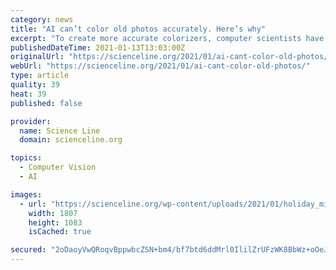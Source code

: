 ```yaml
---
category: news
title: "AI can’t color old photos accurately. Here’s why"
excerpt: "To create more accurate colorizers, computer scientists have bolstered their algorithms with object recognition software. “For certain regions [of a photo], we ‘know’ the color with fair certainty. For example, we know that the sky is typically blue ..."
publishedDateTime: 2021-01-13T13:03:00Z
originalUrl: "https://scienceline.org/2021/01/ai-cant-color-old-photos/"
webUrl: "https://scienceline.org/2021/01/ai-cant-color-old-photos/"
type: article
quality: 39
heat: 39
published: false

provider:
  name: Science Line
  domain: scienceline.org

topics:
  - Computer Vision
  - AI

images:
  - url: "https://scienceline.org/wp-content/uploads/2021/01/holiday_mister_bw_color.jpg"
    width: 1807
    height: 1083
    isCached: true

secured: "2oDaoyVwQRoqvBppwbcZSN+bm4/bf7btd6ddMrl0IlilZrUFzWK8BbWz+oOeJj6cb19oBPBGMjBy30mvtGf39koXvU/qw2OlVhCBe5kDTlP6ayKAiBKstQ7oYwCBSRTflaKo5zzF82DUFjzLeXT2EH6ff0a/ffBtajuCQm6mYh6jRhLz7uXQxpxFEG5Vo3AM7HBRYHYJ1XFr12jcoBQ38VIunmU6KZGTKI0ZqAt2jfE87kVVol0AbYhooBiT1YBKREpPD/Q+Kw8150GW+z1XcVAfToTs9c5xzSrDymGM7PFn9X8Tm/sNe3IcEuxmiUiFoQhHrHSkDT66ST23cJojrhuWvPUrhQ0SiqORgZqxTrw=;iseDc9CMTKvz6Ow72L19JA=="
---
```


